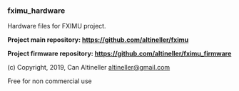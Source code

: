 ### fximu_hardware

Hardware files for FXIMU project.

**Project main repository: https://github.com/altineller/fximu**

**Project firmware repository: https://github.com/altineller/fximu_firmware**

(c) Copyright, 2019, Can Altineller altineller@gmail.com

Free for non commercial use
